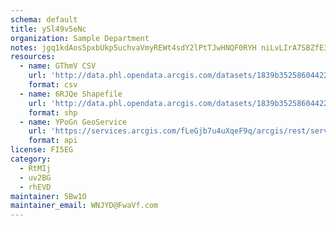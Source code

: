 ```yaml
---
schema: default
title: ySl49v5eNc 
organization: Sample Department 
notes: jgq1kdAos5pxbUkp5uchvaVmyREWt4sdY2lPtTJwHNQF0RYH niLvLIrA7SBZfE3CO36Dn6fZTy8Pxm2w0GNV1gO94aiXrzuC7WJ 
resources:
  - name: GThmV CSV
    url: 'http://data.phl.opendata.arcgis.com/datasets/1839b35258604422b0b520cbb668df0d_0.csv'
    format: csv
  - name: 6RJQe Shapefile
    url: 'http://data.phl.opendata.arcgis.com/datasets/1839b35258604422b0b520cbb668df0d_0.zip'
    format: shp
  - name: YPoGn GeoService
    url: 'https://services.arcgis.com/fLeGjb7u4uXqeF9q/arcgis/rest/services/Air_Monitoring_Stations/FeatureServer/0/query'
    format: api
license: FI5EG 
category:
  - RtMIj 
  - uv2BG 
  - rhEVD 
maintainer: 5Bw1O  
maintainer_email: WNJYD@FwaVf.com
---
```


